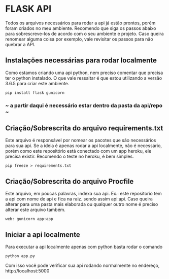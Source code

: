 # FLASK API

Todos os arquivos necessários para rodar a api já estão prontos, porém foram criados no meu ambiente. 
Recomendo que siga os passos abaixo para sobrescreve-los de acordo com o seu ambiente e projeto.
Caso queira renomear alguma coisa por exemplo, vale revisitar os passos para não quebrar a API.

## Instalações necessárias para rodar localmente
Como estamos criando uma api python, nem preciso comentar que precisa ter o python instalado. O que vale ressaltar é que estou utilizando a versão 3.6.5 para criar este ambiente.

```
pip install flask gunicorn
```

### ~ a partir daqui é necessário estar dentro da pasta da api/repo ~

## Criação/Sobrescrita do arquivo requirements.txt
Este arquivo é responsável por nomear os pacotes que são necessários para sua api. Se a ideia é apenas rodar a api localmente, não é necessário, porém como este repositório está conectado com um app heroku, ele precisa existir. Recomendo o teste no heroku, é bem simples.

```
pip freeze > requirements.txt
```

## Criação/Sobrescrita do arquivo Procfile
Este arquivo, em poucas palavras, indexa sua api. Ex.: este repositorio tem a api com nome de api e fica na raiz. sendo assim api:api. Caso queira alterar para uma pasta mais elaborada ou qualquer outro nome é preciso alterar este arquivo também.

```
web: gunicorn app:app
```

## Iniciar a api localmente
Para executar a api localmente apenas com python basta rodar o comando

```
python app.py
```

Com isso você pode verificar sua api rodando normalmente no endereço, http://localhost:5000


